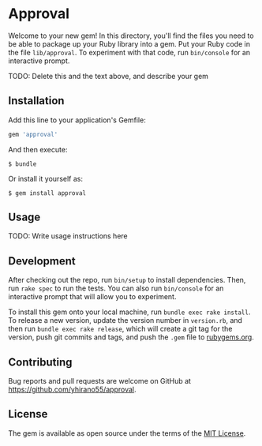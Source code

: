 # Approval

Welcome to your new gem! In this directory, you'll find the files you need to be able to package up your Ruby library into a gem. Put your Ruby code in the file `lib/approval`. To experiment with that code, run `bin/console` for an interactive prompt.

TODO: Delete this and the text above, and describe your gem

## Installation

Add this line to your application's Gemfile:

```ruby
gem 'approval'
```

And then execute:

    $ bundle

Or install it yourself as:

    $ gem install approval

## Usage

TODO: Write usage instructions here

## Development

After checking out the repo, run `bin/setup` to install dependencies. Then, run `rake spec` to run the tests. You can also run `bin/console` for an interactive prompt that will allow you to experiment.

To install this gem onto your local machine, run `bundle exec rake install`. To release a new version, update the version number in `version.rb`, and then run `bundle exec rake release`, which will create a git tag for the version, push git commits and tags, and push the `.gem` file to [rubygems.org](https://rubygems.org).

## Contributing

Bug reports and pull requests are welcome on GitHub at https://github.com/yhirano55/approval.

## License

The gem is available as open source under the terms of the [MIT License](http://opensource.org/licenses/MIT).
